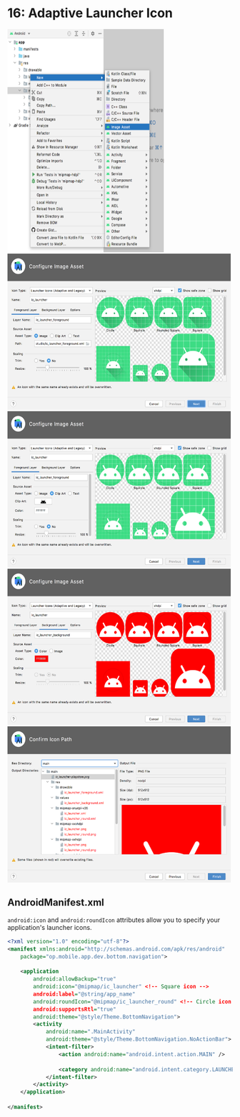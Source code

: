 # **16: Adaptive Launcher Icon**

<img src="../resources/img/16-adaptive-launcher-icon/16-asset-studio-1.png" width="350" height="500" />

<img src="../resources/img/16-adaptive-launcher-icon/16-asset-studio-2.png" width="500" height="350" />

<img src="../resources/img/16-adaptive-launcher-icon/16-asset-studio-3.png" width="500" height="350" />

<img src="../resources/img/16-adaptive-launcher-icon/16-asset-studio-4.png" width="500" height="350" />

<img src="../resources/img/16-adaptive-launcher-icon/16-asset-studio-5.png" width="500" height="350" />

## AndroidManifest.xml

`android:icon` and `android:roundIcon` attributes allow you to specify your application's launcher icons.

```xml
<?xml version="1.0" encoding="utf-8"?>
<manifest xmlns:android="http://schemas.android.com/apk/res/android"
    package="op.mobile.app.dev.bottom.navigation">

    <application
        android:allowBackup="true"
        android:icon="@mipmap/ic_launcher" <!-- Square icon -->
        android:label="@string/app_name"
        android:roundIcon="@mipmap/ic_launcher_round" <!-- Circle icon -->
        android:supportsRtl="true"
        android:theme="@style/Theme.BottomNavigation">
        <activity
            android:name=".MainActivity"
            android:theme="@style/Theme.BottomNavigation.NoActionBar">
            <intent-filter>
                <action android:name="android.intent.action.MAIN" />

                <category android:name="android.intent.category.LAUNCHER" />
            </intent-filter>
        </activity>
    </application>

</manifest>
```
